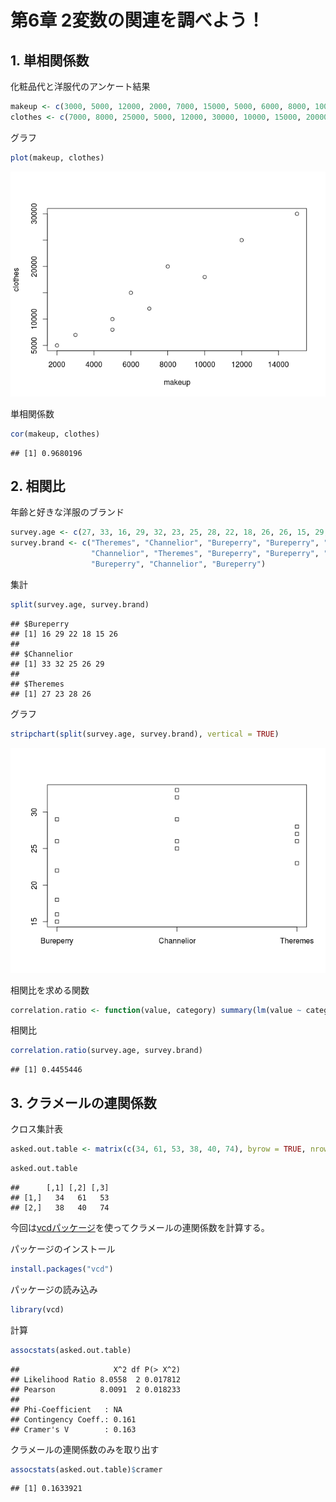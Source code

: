 # 第6章 2変数の関連を調べよう！

## 1. 単相関係数

化粧品代と洋服代のアンケート結果

``` r
makeup <- c(3000, 5000, 12000, 2000, 7000, 15000, 5000, 6000, 8000, 10000)
clothes <- c(7000, 8000, 25000, 5000, 12000, 30000, 10000, 15000, 20000, 18000)
```

グラフ

``` r
plot(makeup, clothes)
```

![](ch06_files/figure-markdown_github/unnamed-chunk-2-1.png)

単相関係数

``` r
cor(makeup, clothes)
```

    ## [1] 0.9680196

## 2. 相関比

年齢と好きな洋服のブランド

``` r
survey.age <- c(27, 33, 16, 29, 32, 23, 25, 28, 22, 18, 26, 26, 15, 29, 26)
survey.brand <- c("Theremes", "Channelior", "Bureperry", "Bureperry", "Channelior", "Theremes",
                  "Channelior", "Theremes", "Bureperry", "Bureperry", "Channelior", "Theremes",
                  "Bureperry", "Channelior", "Bureperry")
```

集計

``` r
split(survey.age, survey.brand)
```

    ## $Bureperry
    ## [1] 16 29 22 18 15 26
    ## 
    ## $Channelior
    ## [1] 33 32 25 26 29
    ## 
    ## $Theremes
    ## [1] 27 23 28 26

グラフ

``` r
stripchart(split(survey.age, survey.brand), vertical = TRUE)
```

![](ch06_files/figure-markdown_github/unnamed-chunk-6-1.png)

相関比を求める関数

``` r
correlation.ratio <- function(value, category) summary(lm(value ~ category))$r.squared
```

相関比

``` r
correlation.ratio(survey.age, survey.brand)
```

    ## [1] 0.4455446

## 3. クラメールの連関係数

クロス集計表

``` r
asked.out.table <- matrix(c(34, 61, 53, 38, 40, 74), byrow = TRUE, nrow = 2)
```

``` r
asked.out.table
```

    ##      [,1] [,2] [,3]
    ## [1,]   34   61   53
    ## [2,]   38   40   74

今回は[vcdパッケージ](https://cran.r-project.org/web/packages/vcd/index.html)を使ってクラメールの連関係数を計算する。

パッケージのインストール

``` r
install.packages("vcd")
```

パッケージの読み込み

``` r
library(vcd)
```

計算

``` r
assocstats(asked.out.table)
```

    ##                     X^2 df P(> X^2)
    ## Likelihood Ratio 8.0558  2 0.017812
    ## Pearson          8.0091  2 0.018233
    ## 
    ## Phi-Coefficient   : NA 
    ## Contingency Coeff.: 0.161 
    ## Cramer's V        : 0.163

クラメールの連関係数のみを取り出す

``` r
assocstats(asked.out.table)$cramer
```

    ## [1] 0.1633921

